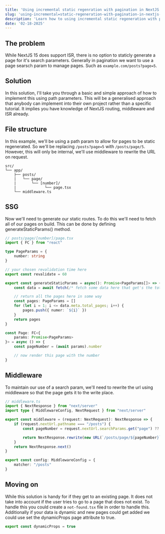 ```yaml
---
title: 'Using incremental static regenration with pagination in NextJS 15'
slug: 'using-incremental=static-regeneration-with-pagination-in-nextjs-15'
description: 'Learn how to using incremental static regeneration with pagination in NextJS 15 while using the query parameter.'
date: '02-18-2025'
---
```


## The problem
While NextJS 15 does support ISR, there is no option to staticly generate a page for it's search parameters.
Generally in pagination we want to use a page searsch param to manage pages. Such as ```example.com/posts?page=5```.

## Solution
In this solution, I'll take you through a basic and simple approach of how to implement this using path parameters.
This will be a generalised approach that anybody can implement into their own project rather than a specific tutorial.
It implies you have knowledge of NextJS routing, middleware and ISR already.

## File structure
In this example, we'll be using a path param to allow for pages to be static regenerated. So we'll be replacing ```/posts?page=5```
with ```/posts/page/5```. However, this will only be internal, we'll use middleware to rewrite the URL on request.
```
src/
└── app/
    ├── posts/
    |   └── page/
    |       └── [number]/
    |             └── page.tsx
    └── middleware.ts
```

## SSG
Now we'll need to generate our static routes. To do this we'll need to fetch all of our pages on build. 
This can be done by defining generateStaticParams() method.
```typescript
// posts/page/[number]/page.tsx
import { FC } from "react"

type PageParams = {
    number: string
}

// your chosen revalidation time here
export const revalidate = 60

export const generateStaticParams = async(): Promise<PageParams[]> => {
    const data = await fetch(/* fetch some data here that get's the total amount of pages */)

    // return all the pages here in some way
    const pages: PageParams = []
    for (let i = 1; i <= data.meta.total_pages; i++) {
        pages.push({ numer: `${i}` })
    }
    return pages
}

const Page: FC<{
    params: Promise<PageParams>
}> = async () => {
    const pageNumber = (await params).number

    // now render this page with the number
}
```

## Middleware
To maintain our use of a search param, we'll need to rewrite the url using middleware so that the page gets it to the write place.
```typescript
// middleware.ts
import { NextResponse } from "next/server"
import type { MiddlewareConfig, NextRequest } from "next/server"

export const middleware = (request: NextRequest): NextResponse => {
    if (request.nextUrl.pathname === "/posts") {
        const pageNumber = request.nextUrl.searchParams.get("page") ?? "1"

        return NextResponse.rewrite(new URL(`/posts/page/${pageNumber}`, request.url))
    }
    return NextResponse.next()
}

export const config: MiddlewareConfig = {
    matcher: "/posts"
}
```

## Moving on
While this solution is handy for if they get to an existing page. It does not take into account if the user tries to go to a page that does not exist.
To handle this you could create a ```not-found.tsx``` file in order to handle this. 
Additionally if your data is dynamic and new pages could get added we could use set the dynamicProps page attribute to true. 
```typescript
export const dynamicProps = true
``` 